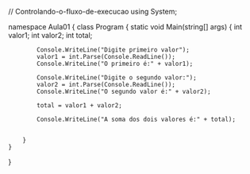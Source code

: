 // Controlando-o-fluxo-de-execucao
using System;

namespace Aula01
{
    class Program
    {
        static void Main(string[] args)
        {
            int valor1;
            int valor2;
            int total;

            Console.WriteLine("Digite primeiro valor");
            valor1 = int.Parse(Console.ReadLine());
            Console.WriteLine("O primeiro é:" + valor1);

            Console.WriteLine("Digite o segundo valor:");
            valor2 = int.Parse(Console.ReadLine());
            Console.WriteLine("O segundo valor é:" + valor2);

            total = valor1 + valor2;

            Console.WriteLine("A soma dos dois valores é:" + total);

             
        }
    }
}
